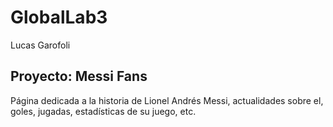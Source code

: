 # GlobalLab3
Lucas Garofoli


## Proyecto: Messi Fans

Página dedicada a la historia de Lionel Andrés Messi, actualidades sobre el, goles, jugadas, estadísticas de su juego, etc.
